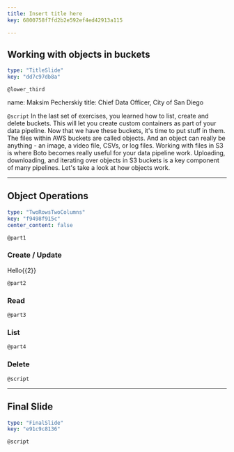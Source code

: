```yaml
---
title: Insert title here
key: 6800758f7fd2b2e592ef4ed42913a115

---
```

## Working with objects in buckets

```yaml
type: "TitleSlide"
key: "dd7c97db8a"
```

`@lower_third`

name: Maksim Pecherskiy
title: Chief Data Officer, City of San Diego


`@script`
In the last set of exercises, you learned how to list, create and delete buckets.  This will let you create custom containers as part of your data pipeline.  Now that we have these buckets, it's time to put stuff in them.  The files within AWS buckets are called objects.  And an object can really be anything - an image, a video file, CSVs, or log files.  Working with files in S3 is where Boto becomes really useful for your data pipeline work.  Uploading, downloading, and iterating over objects in S3 buckets is a key component of many pipelines.  Let's take a look at how objects work.


---
## Object Operations

```yaml
type: "TwoRowsTwoColumns"
key: "f9498f915c"
center_content: false
```

`@part1`
### Create / Update 
Hello{{2}}


`@part2`
### Read


`@part3`
### List


`@part4`
### Delete


`@script`



---
## Final Slide

```yaml
type: "FinalSlide"
key: "e91c9c8136"
```

`@script`


